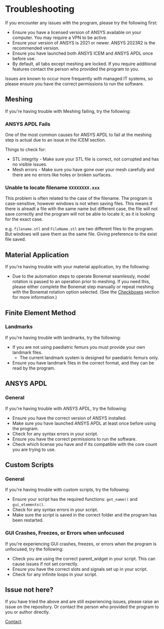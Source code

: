 # Troubleshooting

If you encounter any issues with the program, please try the following first:

- Ensure you have a licensed version of ANSYS available on your computer. You may require a VPN to be active.
- Ensure your version of ANSYS is 2021 or newer. ANSYS 2023R2 is the recommended version.
- Ensure you have launched both ANSYS ICEM and ANSYS APDL once before use.
- By default, all tabs except meshing are locked. If you require additional features contact the person who provided 
the program to you.

Issues are known to occur more frequently with managed IT systems, so please ensure you have the correct permissions to
run the software.

## Meshing

If you're having trouble with Meshing failing, try the following:

### ANSYS APDL Fails

One of the most common causes for ANSYS APDL to fail at the meshing step is actual due to an issue in the ICEM section.

Things to check for:

- STL integrity - Make sure your STL file is correct, not corrupted and has no visible issues.
- Mesh errors - Make sure you have gone over your mesh carefully and there are no errors like holes or broken surfaces.

### Unable to locate filename `XXXXXXXX.xxx`

This problem is often related to the case of the filename. The program is case-sensitive, however windows is not when
saving files. This means if there is alreadt a file with the same name but different case, the file will not save
correctly and the program will not be able to locate it; as it is looking for the exact case.

e.g. `filename.stl` and `FileName.stl` are two different files to the program. But windows will save them as the 
same file. Giving preference to the exist file saved.

## Material Application

If you're having trouble with your material application, try the following:

- Due to the automation steps to operate Bonemat seamlessly, model rotation is passed to an operation prior to meshing. 
If you need this, please either complete the Bonemat step manually or repeat meshing with the Bonemat rotation 
option selected. (See the [Checkboxes](usage.md#checkboxes) section for more information.)

## Finite Element Method

### Landmarks

If you're having trouble with landmarks, try the following:

- If you are not using paediatric femurs you must provide your own landmark files.
    - The current landmark system is designed for paediatric femurs only. 
- Ensure you have landmark files in the correct format, and they can be read by the program.

## ANSYS APDL

### General

If you're having trouble with ANSYS APDL, try the following:

- Ensure you have the correct version of ANSYS installed.
- Make sure you have launched ANSYS APDL at least once before using the program.
- Check for any syntax errors in your script.
- Ensure you have the correct permissions to run the software.
- Check which license you have and if its compatible with the core count you are trying to use.

## Custom Scripts

### General

If you're having trouble with custom scripts, try the following:

- Ensure your script has the required functions: `get_name()` and `gui_elements()`.
- Check for any syntax errors in your script.
- Make sure the script is saved in the correct folder and the program has been restarted.

### GUI Crashes, Freezes, or Errors when unfocused

If you're experiencing GUI crashes, freezes, or errors when the program is unfocused, try the following:

- Check you are using the correct parent_widget in your script. This can cause issues if not set correctly.
- Ensure you have the correct slots and signals set up in your script.
- Check for any infinite loops in your script.

## Issue not here?

If you have tried the above and are still experiencing issues, please raise an issue on the repository. Or contact the
person who provided the program to you or author directly. 

[Contact](index.md#contact).